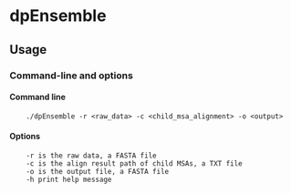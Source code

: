# dpEnsemble

## Usage
### Command-line and options
#### Command line
```
	./dpEnsemble -r <raw_data> -c <child_msa_alignment> -o <output> 
```
#### Options
```
	-r is the raw data, a FASTA file
	-c is the align result path of child MSAs, a TXT file
	-o is the output file, a FASTA file
	-h print help message
  
```
